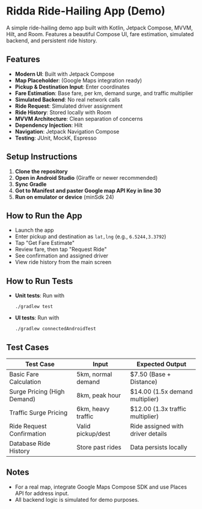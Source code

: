# Ridda Ride-Hailing App (Demo)

A simple ride-hailing demo app built with Kotlin, Jetpack Compose, MVVM, Hilt, and Room. Features a beautiful Compose UI, fare estimation, simulated backend, and persistent ride history.

## Features
- **Modern UI**: Built with Jetpack Compose
- **Map Placeholder**: (Google Maps integration ready)
- **Pickup & Destination Input**: Enter coordinates
- **Fare Estimation**: Base fare, per km, demand surge, and traffic multiplier
- **Simulated Backend**: No real network calls
- **Ride Request**: Simulated driver assignment
- **Ride History**: Stored locally with Room
- **MVVM Architecture**: Clean separation of concerns
- **Dependency Injection**: Hilt
- **Navigation**: Jetpack Navigation Compose
- **Testing**: JUnit, MockK, Espresso

## Setup Instructions
1. **Clone the repository**
2. **Open in Android Studio** (Giraffe or newer recommended)
3. **Sync Gradle**
4. **Got to Manifest and paster Google map API Key in line 30**
5. **Run on emulator or device** (minSdk 24)

## How to Run the App
- Launch the app
- Enter pickup and destination as `lat,lng` (e.g., `6.5244,3.3792`)
- Tap "Get Fare Estimate"
- Review fare, then tap "Request Ride"
- See confirmation and assigned driver
- View ride history from the main screen

## How to Run Tests
- **Unit tests**: Run with
  ```
  ./gradlew test
  ```
- **UI tests**: Run with
  ```
  ./gradlew connectedAndroidTest
  ```

## Test Cases
| Test Case                  | Input                | Expected Output                  |
|---------------------------|----------------------|----------------------------------|
| Basic Fare Calculation    | 5km, normal demand   | $7.50 (Base + Distance)          |
| Surge Pricing (High Demand)| 8km, peak hour      | $14.00 (1.5x demand multiplier)  |
| Traffic Surge Pricing     | 6km, heavy traffic   | $12.00 (1.3x traffic multiplier) |
| Ride Request Confirmation | Valid pickup/dest    | Ride assigned with driver details|
| Database Ride History     | Store past rides     | Data persists locally            |

## Notes
- For a real map, integrate Google Maps Compose SDK and use Places API for address input.
- All backend logic is simulated for demo purposes. 
